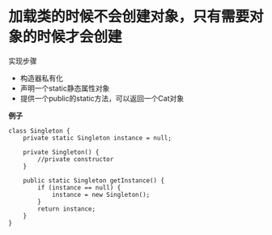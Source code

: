 ﻿# 加载类的时候不会创建对象，只有需要对象的时候才会创建
实现步骤
- 构造器私有化
- 声明一个static静态属性对象
- 提供一个public的static方法，可以返回一个Cat对象

**例子**
```
class Singleton {
    private static Singleton instance = null;

    private Singleton() {
        //private constructor
    }

    public static Singleton getInstance() {
        if (instance == null) {
            instance = new Singleton();
        }
        return instance;
    }
}
```
